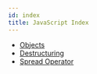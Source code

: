 ```yaml
---
id: index
title: JavaScript Index
---
```


- [Objects](objects.md)
- [Destructuring](destructuring.md)
- [Spread Operator](spread-operator.md)
